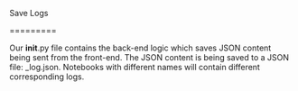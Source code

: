 Save Logs

=========

Our __init__.py file contains the back-end logic which saves JSON content being sent from the front-end. 
The JSON content is being saved to a JSON file: <notebook-name>_log.json. 
Notebooks with different names will contain different corresponding logs. 